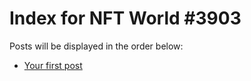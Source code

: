 # Index for NFT World #3903
Posts will be displayed in the order below:

- [Your first post](./001-first.md)


